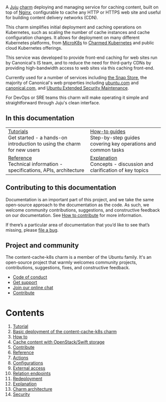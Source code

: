 A [Juju](https://juju.is/) [charm](https://documentation.ubuntu.com/juju/3.6/reference/charm/) deploying
and managing service for caching content, built on top of [Nginx](https://www.nginx.com/),
configurable to cache any HTTP or HTTPS web site and useful for building content delivery
networks (CDN).

This charm simplifies initial deployment and caching operations on Kubernetes, such as
scaling the number of cache instances and cache configuration changes. It allows for
deployment on many different Kubernetes platforms, from [MicroK8s](https://microk8s.io) to
[Charmed Kubernetes](https://ubuntu.com/kubernetes) and public cloud Kubernetes offerings.

This service was developed to provide front-end caching for web sites run by Canonical's
IS team, and to reduce the need for third-party CDNs by providing high-bandwidth access to
web sites via this caching front-end.

Currently used for a number of services including [the Snap Store](https://snapcraft.io/store),
the majority of Canonical's web properties including [ubuntu.com](https://ubuntu.com) and
[canonical.com](https://canonical.com), and [Ubuntu Extended Security Maintenance](https://ubuntu.com/security/esm).

For DevOps or SRE teams this charm will make operating it simple and straightforward through Juju's clean interface.

## In this documentation

| | |
|--|--|
|  [Tutorials](https://charmhub.io/content-cache-k8s/docs/tutorial-getting-started)</br>  Get started - a hands-on introduction to using the charm for new users </br> |  [How-to guides](https://charmhub.io/content-cache-k8s/docs/how-to-cache-content-with-openstack-swift) </br> Step-by-step guides covering key operations and common tasks |
| [Reference](https://charmhub.io/content-cache-k8s/docs/reference-actions) </br> Technical information - specifications, APIs, architecture | [Explanation](https://charmhub.io/content-cache-k8s/docs/explanation-charm-architecture) </br> Concepts - discussion and clarification of key topics  |

## Contributing to this documentation

Documentation is an important part of this project, and we take the same open-source approach
to the documentation as the code. As such, we welcome community contributions, suggestions,
and constructive feedback on our documentation. See
[How to contribute](https://charmhub.io/content-cache-k8s/docs/how-to-contribute) for more information.

If there’s a particular area of documentation that you’d like to see that’s missing,
please [file a bug](https://github.com/canonical/content-cache-k8s-operator/issues).

## Project and community

The content-cache-k8s charm is a member of the Ubuntu family. It's an open-source project that
warmly welcomes community  projects, contributions, suggestions, fixes, and constructive feedback.

- [Code of conduct](https://ubuntu.com/community/code-of-conduct)
- [Get support](https://discourse.charmhub.io/)
- [Join our online chat](https://matrix.to/#/#charmhub-charmdev:ubuntu.com)
- [Contribute](https://github.com/canonical/content-cache-k8s-operator/blob/main/CONTRIBUTING.md)

# Contents

1. [Tutorial](tutorial)
  1. [Basic deployment of the content-cache-k8s charm](tutorial/getting-started.md)
1. [How to](how-to)
  1. [Cache content with OpenStack/Swift storage](how-to/cache-content-with-openstack-swift.md)
  1. [Contribute](how-to/contribute.md)
1. [Reference](reference)
  1. [Actions](reference/actions.md)
  1. [Configurations](reference/configurations.md)
  1. [External access](reference/external-access.md)
  1. [Relation endpoints](reference/integrations.md)
  1. [Redeployment](reference/charm-redeployment.md)
1. [Explanation](explanation)
  1. [Charm architecture](explanation/charm-architecture.md)
  1. [Security](explanation/security.md)